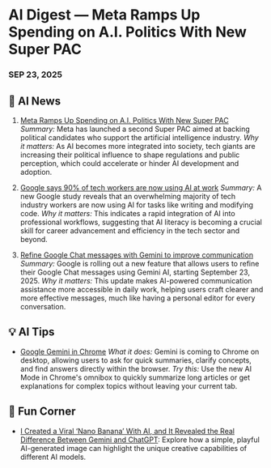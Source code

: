 # AI Digest — Meta Ramps Up Spending on A.I. Politics With New Super PAC



### SEP 23, 2025

## 🚨 AI News

1. [](https://www.reuters.com/business/autos-transportation/companies-pouring-billions-advance-ai-infrastructure-2025-09-23/)[Meta Ramps Up Spending on A.I. Politics With New Super PAC](https://www.nytimes.com/2025/09/23/technology/meta-super-pac-ai.html)
*Summary:* Meta has launched a second Super PAC aimed at backing political candidates who support the artificial intelligence industry.
*Why it matters:* As AI becomes more integrated into society, tech giants are increasing their political influence to shape regulations and public perception, which could accelerate or hinder AI development and adoption.

1. [Google says 90% of tech workers are now using AI at work](https://www.cnn.com/2025/09/23/tech/google-study-90-percent-tech-jobs-ai)
*Summary:* A new Google study reveals that an overwhelming majority of tech industry workers are now using AI for tasks like writing and modifying code.
*Why it matters:* This indicates a rapid integration of AI into professional workflows, suggesting that AI literacy is becoming a crucial skill for career advancement and efficiency in the tech sector and beyond.

1. [Refine Google Chat messages with Gemini to improve communication](https://workspaceupdates.googleblog.com/2025/09/refine-google-chat-messages-with-gemini.html)
*Summary:* Google is rolling out a new feature that allows users to refine their Google Chat messages using Gemini AI, starting September 23, 2025.
*Why it matters:* This update makes AI-powered communication assistance more accessible in daily work, helping users craft clearer and more effective messages, much like having a personal editor for every conversation.

## 💡 AI Tips

- [Google Gemini in Chrome](https://blog.google/products/chrome/new-ai-features-for-chrome/)
*What it does:* Gemini is coming to Chrome on desktop, allowing users to ask for quick summaries, clarify concepts, and find answers directly within the browser.
*Try this:* Use the new AI Mode in Chrome's omnibox to quickly summarize long articles or get explanations for complex topics without leaving your current tab.

## 🎉 Fun Corner

- [I Created a Viral ‘Nano Banana’ With AI, and It Revealed the Real Difference Between Gemini and ChatGPT](https://medium.com/@wordsnwires/i-created-a-viral-nano-banana-with-ai-and-it-revealed-the-real-difference-between-gemini-and-7bb1856e4fdd): Explore how a simple, playful AI-generated image can highlight the unique creative capabilities of different AI models.

